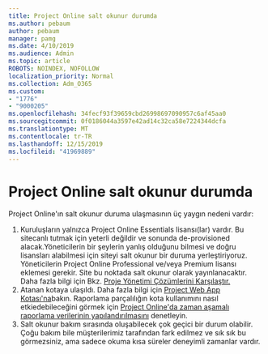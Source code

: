```yaml
---
title: Project Online salt okunur durumda
ms.author: pebaum
author: pebaum
manager: pamg
ms.date: 4/10/2019
ms.audience: Admin
ms.topic: article
ROBOTS: NOINDEX, NOFOLLOW
localization_priority: Normal
ms.collection: Adm_O365
ms.custom:
- "1776"
- "9000205"
ms.openlocfilehash: 34fecf93f39659cbd26998697090957c6af45aa0
ms.sourcegitcommit: 0f0186044a3597e42ad14c32ca58e7224344dcfa
ms.translationtype: MT
ms.contentlocale: tr-TR
ms.lasthandoff: 12/15/2019
ms.locfileid: "41969889"
---
```

# <a name="project-online-is-in-a-read-only-state"></a>Project Online salt okunur durumda

Project Online'ın salt okunur duruma ulaşmasının üç yaygın nedeni vardır:

1. Kuruluşların yalnızca Project Online Essentials lisansı(lar) vardır. Bu sitecanlı tutmak için yeterli değildir ve sonunda de-provisioned alacak.Yöneticilerin bir şeylerin yanlış olduğunu bilmesi ve doğru lisansları alabilmesi için siteyi salt okunur bir duruma yerleştiriyoruz. Yöneticilerin Project Online Professional ve/veya Premium lisansı eklemesi gerekir. Site bu noktada salt okunur olarak yayınlanacaktır. Daha fazla bilgi için Bkz. [Proje Yönetimi Çözümlerini Karşılaştır.](https://products.office.com/project/compare-microsoft-project-management-software?tab=1)
2. Atanan kotaya ulaşıldı. Daha fazla bilgi için [Project Web App Kotası'na](https://docs.microsoft.com/projectonline/tune-project-online-performance#project-web-app-quota)bakın. Raporlama parçalılığın kota kullanımını nasıl etkiedebileceğini görmek için [Project Online'da zaman aşamalı raporlama verilerinin yapılandırılmasını](https://docs.microsoft.com/ProjectOnline/configure-rollup-of-timephased-reporting-data-in-project-online?redirectSourcePath=%252fen-us%252farticle%252fConfigure-rollup-of-timephased-reporting-data-in-Project-Online-da8487fe-899e-4510-a264-e2ebc948928c) denetleyin.
3. Salt okunur bakım sırasında oluşabilecek çok geçici bir durum olabilir. Çoğu bakım bile müşterilerimiz tarafından fark edilmez ve sık sık bu görmezsiniz, ama sadece okuma kısa süreler deneyimli zamanlar vardır.

